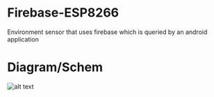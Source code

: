 # Firebase-ESP8266
Environment sensor that uses firebase which is queried by an android application

# Diagram/Schem
![alt text](https://github.com/kimaurellano/Ambient-Sensor/blob/master/schem/Schematic.png)
